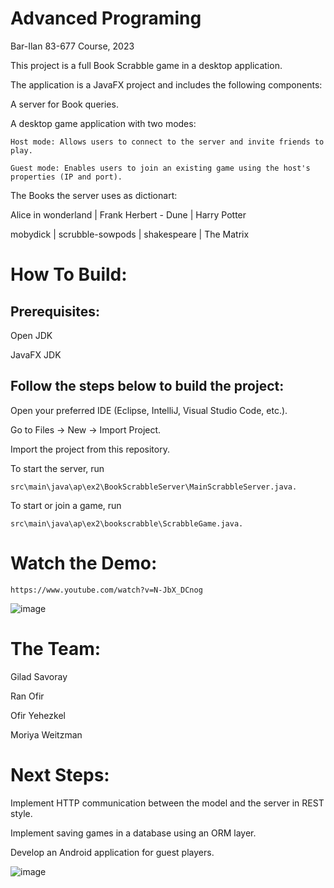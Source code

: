# Advanced Programing
Bar-Ilan 83-677 Course, 2023



This project is a full Book Scrabble game in a desktop application. 

The application is a JavaFX project and includes the following components:

A server for Book queries.

A desktop game application with two modes:

    Host mode: Allows users to connect to the server and invite friends to play.

    Guest mode: Enables users to join an existing game using the host's properties (IP and port).


The Books the server uses as dictionart:

Alice in wonderland | Frank Herbert - Dune | Harry Potter

mobydick | scrubble-sowpods | shakespeare | The Matrix

# How To Build:

## Prerequisites:

Open JDK

JavaFX JDK

## Follow the steps below to build the project:

Open your preferred IDE (Eclipse, IntelliJ, Visual Studio Code, etc.).

Go to Files -> New -> Import Project.

Import the project from this repository.

To start the server, run 

    src\main\java\ap\ex2\BookScrabbleServer\MainScrabbleServer.java.
    
To start or join a game, run 

    src\main\java\ap\ex2\bookscrabble\ScrabbleGame.java.
    

# Watch the Demo:

    https://www.youtube.com/watch?v=N-JbX_DCnog
![image](https://github.com/ranofir8/AdvancedPrograming/assets/105561820/f314248e-49d7-4f0e-a151-1f793a1eb352)


# The Team:

Gilad Savoray

Ran Ofir

Ofir Yehezkel

Moriya Weitzman


# Next Steps:

Implement HTTP communication between the model and the server in REST style.

Implement saving games in a database using an ORM layer.

Develop an Android application for guest players.


![image](https://github.com/ranofir8/AdvancedPrograming/assets/105561820/f00d5225-d1ce-427d-8ca0-4d3d0e66c46a)

